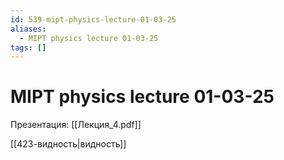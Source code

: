 ```yaml
---
id: 539-mipt-physics-lecture-01-03-25
aliases:
  - MIPT physics lecture 01-03-25
tags: []
---
```


# MIPT physics lecture 01-03-25

Презентация: [[Лекция_4.pdf]]

[[423-видность|видность]]

